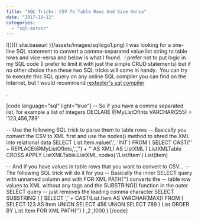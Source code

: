 ```yaml
---
title: "SQL Tricks: CSV To Table Rows And Vice Versa"
date: "2017-10-12"
categories: 
  - "sql-server"
---
```


![]({{ site.baseurl }}/assets/images/sqllogo1.png) I was looking for a one-line SQL statement to convert a comma-separated value list string to table rows and vice-versa and below is what I found.  I prefer not to put logic in my SQL code (I prefer to limit it with just the simple CRUD statements) but if no other choice then these two SQL tricks will come in handy.  You can try to execute this SQL query on any online SQL compiler you can find on the Internet, but I would recommend [rextester's sql compiler](http://rextester.com/l/sql_server_online_compiler)

.

\[code language="sql" light="true"\]
-- So if you have a comma separated list, for example a list of integers
DECLARE @MyListOfInts VARCHAR(255) = '123,456,789'

-- Use the following SQL trick to parse them to table rows
-- Basically you convert the CSV to XML first and use the nodes() method to shred the XML into relational data
SELECT List.Item.value('.', 'INT')
FROM
(
    SELECT CAST('<List><Item>' + REPLACE(@MyListOfInts,',','</Item><Item>') + '</Item></List>' AS XML) AS ListXML
) ListXMLTable
CROSS APPLY ListXMLTable.ListXML.nodes('/List/Item') List(Item)

-- And if you have values in table rows that you want to convert to CSV...
-- The following SQL trick will do it for you
-- Basically the inner SELECT query with unnamed column and with FOR XML PATH('') converts the 
-- table row values to XML without any tags and the SUBSTRING() function in the outer SELECT query
-- just removes the leading comma character
SELECT SUBSTRING
(
    (
        SELECT ',' + CAST(List.Item AS VARCHAR(MAX))
        FROM
        (
            SELECT 123 AS Item UNION SELECT 456 UNION SELECT 789
        ) List
        ORDER BY List.Item
        FOR XML PATH('')
    )
    ,2
    ,1000
)
\[/code\]
